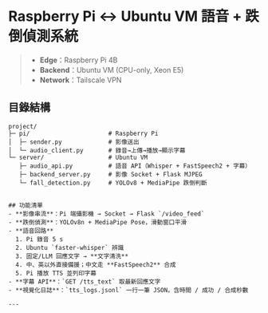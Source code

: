 # Raspberry Pi ↔ Ubuntu VM 語音 + 跌倒偵測系統

> - **Edge**：Raspberry Pi 4B  
> - **Backend**：Ubuntu VM (CPU-only, Xeon E5)  
> - **Network**：Tailscale VPN

## 目錄結構

```text
project/
├─ pi/                      # Raspberry Pi
│  ├─ sender.py             # 影像送出
│  └─ audio_client.py       # 錄音→上傳→播放→顯示字幕
└─ server/                  # Ubuntu VM
   ├─ audio_api.py          # 語音 API（Whisper + FastSpeech2 + 字幕）
   ├─ backend_server.py     # 影像 Socket + Flask MJPEG
   └─ fall_detection.py     # YOLOv8 + MediaPipe 跌倒判斷


## 功能清單
- **影像串流**：Pi 端攝影機 → Socket → Flask `/video_feed`
- **跌倒偵測**：YOLOv8n + MediaPipe Pose，滑動窗口平滑
- **語音回路**  
  1. Pi 錄音 5 s  
  2. Ubuntu `faster-whisper` 辨識  
  3. 固定/LLM 回應文字 → **文字清洗**  
  4. 中、英以外直接備援；中文走 **FastSpeech2** 合成  
  5. Pi 播放 TTS 並列印字幕
- **字幕 API**：`GET /tts_text` 取最新回應文字
- **視覺化日誌**：`tts_logs.jsonl` 一行一筆 JSON，含時間 / 成功 / 合成秒數

---
